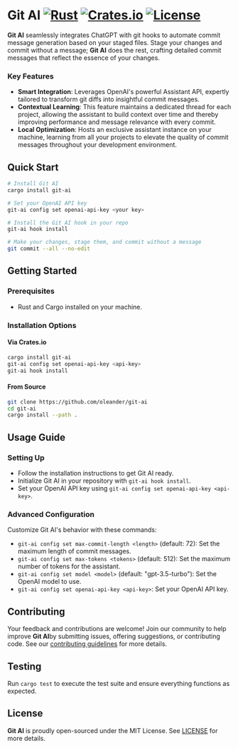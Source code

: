 # Git AI [![Rust](https://github.com/oleander/git-ai/actions/workflows/ci.yml/badge.svg)](https://github.com/oleander/git-ai/actions/workflows/ci.yml) [![Crates.io](https://img.shields.io/crates/v/git-ai.svg)](https://crates.io/crates/git-ai) [![License](https://img.shields.io/badge/license-MIT-blue.svg)](LICENSE)

**Git AI** seamlessly integrates ChatGPT with git hooks to automate commit message generation based on your staged files. Stage your changes and commit without a message; **Git AI** does the rest, crafting detailed commit messages that reflect the essence of your changes.

### Key Features

- **Smart Integration**: Leverages OpenAI's powerful Assistant API, expertly tailored to transform git diffs into insightful commit messages.
- **Contextual Learning**: This feature maintains a dedicated thread for each project, allowing the assistant to build context over time and thereby improving performance and message relevance with every commit.
- **Local Optimization**: Hosts an exclusive assistant instance on your machine, learning from all your projects to elevate the quality of commit messages throughout your development environment.

## Quick Start

```bash
# Install Git AI
cargo install git-ai

# Set your OpenAI API key
git-ai config set openai-api-key <your key>

# Install the Git AI hook in your repo
git-ai hook install

# Make your changes, stage them, and commit without a message
git commit --all --no-edit
```

## Getting Started

### Prerequisites

- Rust and Cargo installed on your machine.

### Installation Options

#### Via Crates.io

```bash
cargo install git-ai
git-ai config set openai-api-key <api-key>
git-ai hook install
```

#### From Source

```bash
git clone https://github.com/oleander/git-ai
cd git-ai
cargo install --path .
```

## Usage Guide

### Setting Up

- Follow the installation instructions to get Git AI ready.
- Initialize Git AI in your repository with `git-ai hook install`.
- Set your OpenAI API key using `git-ai config set openai-api-key <api-key>`.

### Advanced Configuration

Customize Git AI's behavior with these commands:
- `git-ai config set max-commit-length <length>` (default: 72): Set the maximum length of commit messages.
- `git-ai config set max-tokens <tokens>` (default: 512): Set the maximum number of tokens for the assistant.
- `git-ai config set model <model>` (default: "gpt-3.5-turbo"): Set the OpenAI model to use.
- `git-ai config set openai-api-key <api-key>`: Set your OpenAI API key.

## Contributing

Your feedback and contributions are welcome! Join our community to help improve **Git AI**by submitting issues, offering suggestions, or contributing code. See our [contributing guidelines](CONTRIBUTING.md) for more details.

## Testing

Run `cargo test` to execute the test suite and ensure everything functions as expected.

## License

**Git AI** is proudly open-sourced under the MIT License. See [LICENSE](LICENSE) for more details.
